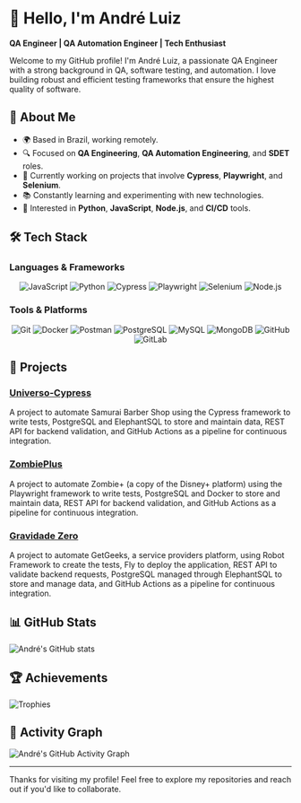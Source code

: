 # 👋 Hello, I'm André Luiz

**QA Engineer | QA Automation Engineer | Tech Enthusiast**

Welcome to my GitHub profile! I'm André Luiz, a passionate QA Engineer with a strong background in QA, software testing, and automation. I love building robust and efficient testing frameworks that ensure the highest quality of software.

## 🚀 About Me

- 🌍 Based in Brazil, working remotely.
- 🔍 Focused on **QA Engineering**, **QA Automation Engineering**, and **SDET** roles.
- 💼 Currently working on projects that involve **Cypress**, **Playwright**, and **Selenium**.
- 📚 Constantly learning and experimenting with new technologies.
- 🎯 Interested in **Python**, **JavaScript**, **Node.js**, and **CI/CD** tools.

## 🛠️ Tech Stack

### Languages & Frameworks

<p align="center">
  <img src="https://img.shields.io/badge/JavaScript-F7DF1E?style=for-the-badge&logo=javascript&logoColor=black" alt="JavaScript" />
  <img src="https://img.shields.io/badge/Python-3776AB?style=for-the-badge&logo=python&logoColor=white" alt="Python" />
  <img src="https://img.shields.io/badge/Cypress-17202C?style=for-the-badge&logo=cypress&logoColor=white" alt="Cypress" />
  <img src="https://img.shields.io/badge/Playwright-2EAD33?style=for-the-badge&logo=playwright&logoColor=white" alt="Playwright" />
  <img src="https://img.shields.io/badge/Selenium-43B02A?style=for-the-badge&logo=selenium&logoColor=white" alt="Selenium" />
  <img src="https://img.shields.io/badge/Node.js-339933?style=for-the-badge&logo=node.js&logoColor=white" alt="Node.js" />
</p>

### Tools & Platforms

<p align="center">
  <img src="https://img.shields.io/badge/Git-F05032?style=for-the-badge&logo=git&logoColor=white" alt="Git" />
  <img src="https://img.shields.io/badge/Docker-2496ED?style=for-the-badge&logo=docker&logoColor=white" alt="Docker" />
  <img src="https://img.shields.io/badge/Postman-FF6C37?style=for-the-badge&logo=postman&logoColor=white" alt="Postman" />
  <img src="https://img.shields.io/badge/PostgreSQL-336791?style=for-the-badge&logo=postgresql&logoColor=white" alt="PostgreSQL" />
  <img src="https://img.shields.io/badge/MySQL-4479A1?style=for-the-badge&logo=mysql&logoColor=white" alt="MySQL" />
  <img src="https://img.shields.io/badge/MongoDB-47A248?style=for-the-badge&logo=mongodb&logoColor=white" alt="MongoDB" />
  <img src="https://img.shields.io/badge/GitHub-181717?style=for-the-badge&logo=github&logoColor=white" alt="GitHub" />
  <img src="https://img.shields.io/badge/GitLab-FC6D26?style=for-the-badge&logo=gitlab&logoColor=white" alt="GitLab" />
</p>

## 🔧 Projects

### [Universo-Cypress](https://github.com/andrelkj/Universo-Cypress)
A project to automate Samurai Barber Shop using the Cypress framework to write tests, PostgreSQL and ElephantSQL to store and maintain data, REST API for backend validation, and GitHub Actions as a pipeline for continuous integration.

### [ZombiePlus](https://github.com/andrelkj/ZombiePlus)
A project to automate Zombie+ (a copy of the Disney+ platform) using the Playwright framework to write tests, PostgreSQL and Docker to store and maintain data, REST API for backend validation, and GitHub Actions as a pipeline for continuous integration.

### [Gravidade Zero](https://github.com/andrelkj/GravidadeZero)
A project to automate GetGeeks, a service providers platform, using Robot Framework to create the tests, Fly to deploy the application, REST API to validate backend requests, PostgreSQL managed through ElephantSQL to store and manage data, and GitHub Actions as a pipeline for continuous integration.

## 📊 GitHub Stats

![André's GitHub stats](https://github-readme-stats.vercel.app/api?username=andrelkj&show_icons=true&theme=radical&hide_border=true&line_height=30)

## 🏆 Achievements

![Trophies](https://github-profile-trophy.vercel.app/?username=andrelkj&theme=radical&no-frame=true&row=1&column=6)

## 🎨 Activity Graph

![André's GitHub Activity Graph](https://github-readme-activity-graph.vercel.app/graph?username=andrelkj&theme=radical&bg_color=1F222E&color=9e4c98&line=9e4c98&point=FFFFFF&area=true&hide_border=true&custom_title=My%20GitHub%20Activity)

---

Thanks for visiting my profile! Feel free to explore my repositories and reach out if you'd like to collaborate.
